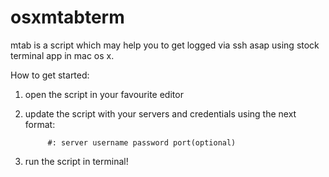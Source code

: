 osxmtabterm
===========
mtab is a script which may help you to get logged via ssh asap using stock terminal app in mac os x.

How to get started:

1) open the script in your favourite editor

2) update the script with your servers and credentials using the next format: 

            #: server username password port(optional)

3) run the script in terminal!

